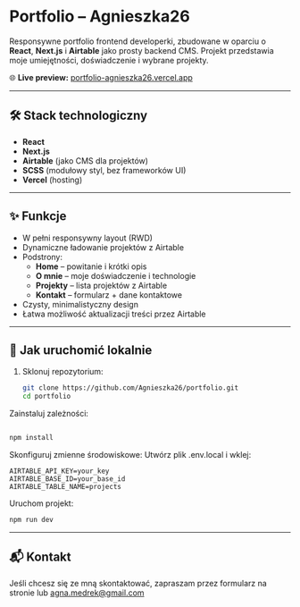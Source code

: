 # Portfolio – Agnieszka26

Responsywne portfolio frontend developerki, zbudowane w oparciu o **React**, **Next.js** i **Airtable** jako prosty backend CMS. Projekt przedstawia moje umiejętności, doświadczenie i wybrane projekty.

🌐 **Live preview:** [portfolio-agnieszka26.vercel.app](https://portfolio-agnieszka26.vercel.app/)

---

## 🛠 Stack technologiczny

- **React**
- **Next.js**
- **Airtable** (jako CMS dla projektów)
- **SCSS** (modułowy styl, bez frameworków UI)
- **Vercel** (hosting)

---

## ✨ Funkcje

- W pełni responsywny layout (RWD)
- Dynamiczne ładowanie projektów z Airtable
- Podstrony:
  - **Home** – powitanie i krótki opis
  - **O mnie** – moje doświadczenie i technologie
  - **Projekty** – lista projektów z Airtable
  - **Kontakt** – formularz + dane kontaktowe
- Czysty, minimalistyczny design
- Łatwa możliwość aktualizacji treści przez Airtable

---

## 🚀 Jak uruchomić lokalnie

1. Sklonuj repozytorium:
   ```bash
   git clone https://github.com/Agnieszka26/portfolio.git
   cd portfolio
Zainstaluj zależności:

```bash

npm install
```
Skonfiguruj zmienne środowiskowe:
Utwórz plik .env.local i wklej:
```
AIRTABLE_API_KEY=your_key
AIRTABLE_BASE_ID=your_base_id
AIRTABLE_TABLE_NAME=projects
```
Uruchom projekt:
```bash
npm run dev
```
---

## 📬 Kontakt
Jeśli chcesz się ze mną skontaktować, zapraszam przez formularz na stronie lub agna.medrek@gmail.com
